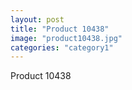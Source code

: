```yaml
---
layout: post
title: "Product 10438"
image: "product10438.jpg"
categories: "category1"
---
```

Product 10438
